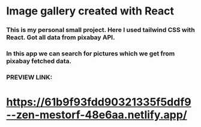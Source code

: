 # Image gallery created with React

### This is my personal small project. Here I used tailwind CSS with React. Got all data from pixabay API. 
### In this app we can search for pictures which we get from pixabay fetched data.

### PREVIEW LINK:
# https://61b9f93fdd90321335f5ddf9--zen-mestorf-48e6aa.netlify.app/

